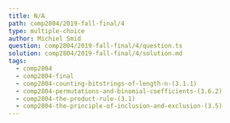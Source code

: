 ```yaml
---
title: N/A
path: comp2804/2019-fall-final/4
type: multiple-choice
author: Michiel Smid
question: comp2804/2019-fall-final/4/question.ts
solution: comp2804/2019-fall-final/4/solution.md
tags:
  - comp2804
  - comp2804-final
  - comp2804-counting-bitstrings-of-length-n-(3.1.1)
  - comp2804-permutations-and-binomial-coefficients-(3.6.2)
  - comp2804-the-product-rule-(3.1)
  - comp2804-the-principle-of-inclusion-and-exclusion-(3.5)
---
```

